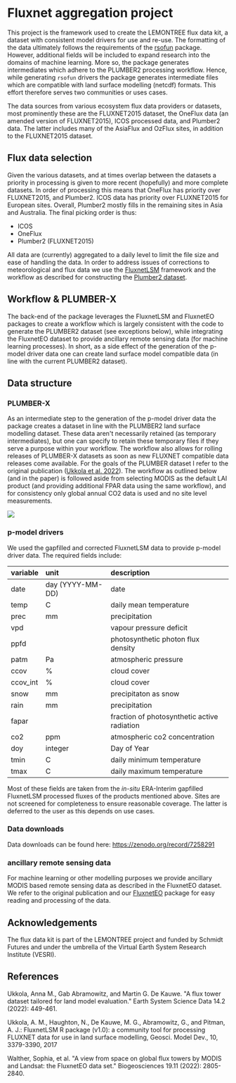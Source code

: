 # Fluxnet aggregation project

This project is the framework used to create the LEMONTREE flux data kit, a dataset with consistent model drivers for use and re-use. The formatting of the data ultimately follows the requirements of the [rsofun]() package. However, additional fields will be included to expand research into the domains of machine learning. More so, the package generates intermediates which adhere to the PLUMBER2 processing workflow. Hence, while generating `rsofun` drivers the package generates intermediate files which are compatible with land surface modelling (netcdf) formats. This effort therefore serves two communities or uses cases.

The data sources from various ecosystem flux data providers or datasets, most prominently these are the FLUXNET2015 dataset, the OneFlux data (an amended version of FLUXNET2015), ICOS processed data, and Plumber2 data. The latter includes many of the AsiaFlux and OzFlux sites, in addition to the FLUXNET2015 dataset.

## Flux data selection

Given the various datasets, and at times overlap between the datasets a priority in processing is given to more recent (hopefully) and more complete datasets. In order of processing this means that OneFlux has priority over FLUXNET2015, and Plumber2. ICOS data has priority over FLUXNET2015 for European sites. Overall, Plumber2 mostly fills in the remaining sites in Asia and Australia. The final picking order is thus:

-   ICOS
-   OneFlux
-   Plumber2 (FLUXNET2015)

All data are (currently) aggregated to a daily level to limit the file size and ease of handling the data. In order to address issues of corrections to meteorological and flux data we use the [FluxnetLSM]() framework and the workflow as described for constructing the [Plumber2 dataset]().

## Workflow & PLUMBER-X

The back-end of the package leverages the FluxnetLSM and FluxnetEO packages to create a workflow which is largely consistent with the code to generate the PLUMBER2 dataset (see exceptions below), while integrating the FluxnetEO dataset to provide ancillary remote sensing data (for machine learning processes). In short, as a side effect of the generation of the p-model driver data one can create land surface model compatible data (in line with the current PLUMBER2 dataset).

## Data structure

### PLUMBER-X

As an intermediate step to the generation of the p-model driver data the package creates a dataset in line with the PLUMBER2 land surface modelling dataset. These data aren't necessarily retained (as temporary intermediates), but one can specify to retain these temporary files if they serve a purpose within your workflow. The workflow also allows for rolling releases of PLUMBER-X datasets as soon as new FLUXNET compatible data releases come available. For the goals of the PLUMBER dataset I refer to the original publication ([Ukkola et al. 2022](https://essd.copernicus.org/articles/14/449/2022/essd-14-449-2022.pdf)). The workflow as outlined below (and in the paper) is followed aside from selecting MODIS as the default LAI product (and providing additional FPAR data using the same workflow), and for consistency only global annual CO2 data is used and no site level measurements.

![](https://essd.copernicus.org/articles/14/449/2022/essd-14-449-2022-f01.png)

### p-model drivers

We used the gapfilled and corrected FluxnetLSM data to provide p-model driver data. The required fields include:

| variable | unit             | description                                                          |
|:-----------------------|:-----------------------|:-------------------------------------------------|
| date     | day (YYYY-MM-DD) | date                                                                 |
| temp     | C                | daily mean temperature                                               |
| prec     | mm               | precipitation                                                        |
| vpd      |                  | vapour pressure deficit                                              |
| ppfd     |                  | photosynthetic photon flux density                                   |
| patm     | Pa               | atmospheric pressure                                                 |
| ccov     | %                | cloud cover                                                          |
| ccov_int | %                | cloud cover                                                          |
| snow     | mm               | precipitaton as snow                                                 |
| rain     | mm               | precipitation                                                        |
| fapar    |                  | fraction of photosynthetic active radiation                          |
| co2      | ppm              | atmospheric co2 concentration                                        |
| doy      | integer          | Day of Year                                                          |
| tmin     | C                | daily minimum temperature                                            |
| tmax     | C                | daily maximum temperature                                            |

Most of these fields are taken from the *in-situ* ERA-Interim gapfilled FluxnetLSM processed fluxes of the products mentioned above. Sites are not screened for completeness to ensure reasonable coverage. The latter is deferred to the user as this depends on use cases.

### Data downloads

Data downloads can be found here: https://zenodo.org/record/7258291

### ancillary remote sensing data

For machine learning or other modelling purposes we provide ancillary MODIS based remote sensing data as described in the FluxnetEO dataset. We refer to the original publication and our [FluxnetEO](https://bg.copernicus.org/articles/19/2805/2022/) package for easy reading and processing of the data.

## Acknowledgements

The flux data kit is part of the LEMONTREE project and funded by Schmidt Futures and under the umbrella of the Virtual Earth System Research Institute (VESRI).

## References

Ukkola, Anna M., Gab Abramowitz, and Martin G. De Kauwe. "A flux tower dataset tailored for land model evaluation." Earth System Science Data 14.2 (2022): 449-461.

Ukkola, A. M., Haughton, N., De Kauwe, M. G., Abramowitz, G., and Pitman, A. J.: FluxnetLSM R package (v1.0): a community tool for processing FLUXNET data for use in land surface modelling, Geosci. Model Dev., 10, 3379-3390, 2017

Walther, Sophia, et al. "A view from space on global flux towers by MODIS and Landsat: the FluxnetEO data set." Biogeosciences 19.11 (2022): 2805-2840.
